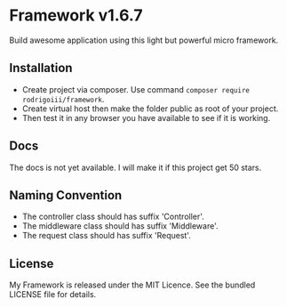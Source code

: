 # Framework v1.6.7
Build awesome application using this light but powerful micro framework.

## Installation
* Create project via composer. Use command `composer require rodrigoiii/framework`.
* Create virtual host then make the folder public as root of your project.
* Then test it in any browser you have available to see if it is working.

## Docs
The docs is not yet available. I will make it if this project get 50 stars.

## Naming Convention
* The controller class should has suffix 'Controller'.
* The middleware class should has suffix 'Middleware'.
* The request class should has suffix 'Request'.

## License
My Framework is released under the MIT Licence. See the bundled LICENSE file for details.
